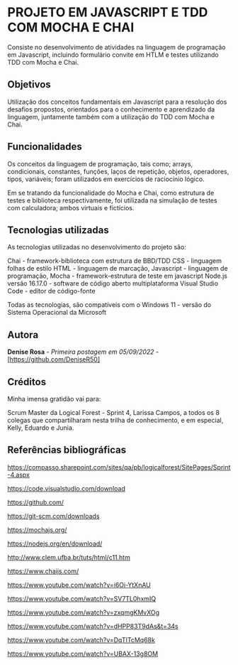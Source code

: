 # PROJETO EM JAVASCRIPT E TDD COM MOCHA E CHAI

Consiste no desenvolvimento de atividades na linguagem de programação em Javascript, incluindo formulário convite em HTLM e testes utilizando TDD com Mocha e Chai.


## Objetivos

Utilização dos conceitos fundamentais em Javascript para a resolução dos desafios propostos, orientados para o conhecimento e aprendizado da linguagem, juntamente também com a utilização do TDD com Mocha e Chai. 


## Funcionalidades
 
Os conceitos da linguagem de programação, tais como; arrays, condicionais, constantes, funções, laços de repetição, objetos, operadores, tipos, variáveis; foram utilizados em exercícios de raciocínio lógico.

Em se tratando da funcionalidade do Mocha e Chai, como estrutura de testes e biblioteca respectivamente, foi utilizada na simulação de testes com calculadora; ambos virtuais e fictícios. 


## Tecnologias utilizadas

As tecnologias utilizadas no desenvolvimento do projeto são:

Chai - framework-biblioteca com estrutura de BBD/TDD
CSS - linguagem folhas de estilo
HTML - linguagem de marcação,
Javascript - linguagem de programação, 
Mocha - framework-estrutura de teste em javascript
Node.js versão 16.17.0 - software de código aberto multiplataforma
Visual Studio Code - editor de código-fonte

Todas as tecnologias, são compatíveis com o Windows 11 - versão do Sistema Operacional da Microsoft


## Autora

**Denise Rosa** - *Primeira postagem em 05/09/2022* - [https://github.com/DeniseR50]



## Créditos

Minha imensa gratidão vai para:

Scrum Master da Logical Forest - Sprint 4, Larissa Campos, a todos os 8 colegas que compartilharam nesta trilha de conhecimento, e em especial, Kelly, Eduardo e Junia. 
  




## Referências bibliográficas

https://compasso.sharepoint.com/sites/qa/pb/logicalforest/SitePages/Sprint-4.aspx

https://code.visualstudio.com/download

https://github.com/

https://git-scm.com/downloads

https://mochajs.org/

https://nodejs.org/en/download/

http://www.clem.ufba.br/tuts/html/c11.htm

https://www.chaijs.com/

https://www.youtube.com/watch?v=i6Oi-YtXnAU
    
https://www.youtube.com/watch?v=SV7TL0hxmIQ

https://www.youtube.com/watch?v=zxqmgKMvXOg

https://www.youtube.com/watch?v=dHPP83T9dAs&t=34s

https://www.youtube.com/watch?v=DqTITcMq68k

https://www.youtube.com/watch?v=UBAX-13g8OM




